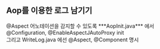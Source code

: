 <h2>Aop를 이용한 로그 남기기</h2>
@Aspect 어노테이션을 감지할 수 있도록 ***AopInit.java*** 에서 @Configuration, @EnableAspectJAutoProxy init
<br>
그리고 WriteLog.java 에선 @Aspect, @Component 명시


